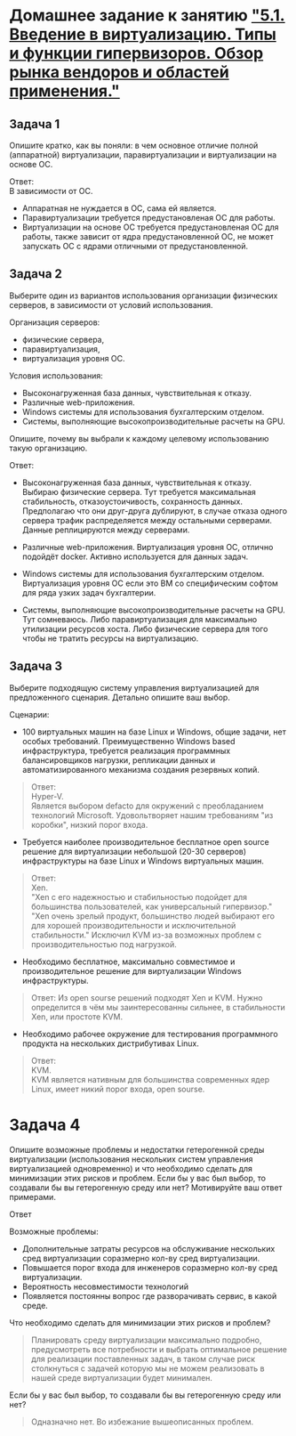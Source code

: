 # Домашнее задание к занятию ["5.1. Введение в виртуализацию. Типы и функции гипервизоров. Обзор рынка вендоров и областей применения."](https://github.com/netology-code/virt-homeworks/blob/virt-11/05-virt-01-basics/README.md)

## Задача 1
Опишите кратко, как вы поняли: в чем основное отличие полной (аппаратной) виртуализации, паравиртуализации и виртуализации на основе ОС.

Ответ:  
В зависимости от ОС.
- Аппаратная не нуждается в ОС, сама ей является.
- Паравиртуализации требуется предустановленая ОС для работы.
- Виртуализации на основе ОС требуется предустановленая ОС для работы, также зависит от ядра предустановленной ОС, не может запускать ОС с ядрами отличными от предустановленной.

## Задача 2
Выберите один из вариантов использования организации физических серверов, в зависимости от условий использования.

Организация серверов:
- физические сервера,
- паравиртуализация,
- виртуализация уровня ОС.

Условия использования:
- Высоконагруженная база данных, чувствительная к отказу.
- Различные web-приложения.
- Windows системы для использования бухгалтерским отделом.
- Системы, выполняющие высокопроизводительные расчеты на GPU.

Опишите, почему вы выбрали к каждому целевому использованию такую организацию.

Ответ:  
- Высоконагруженная база данных, чувствительная к отказу. Выбираю физические сервера. Тут требуется максимальная стабильность, отказоустоичивость, сохранность данных. Предполагаю что они друг-друга дублируют, в случае отказа одного сервера трафик распределяется между остальными серверами. Данные реплицируются между серверами.

- Различные web-приложения. Виртуализация уровня ОС, отлично подойдёт docker. Активно используется для данных задач.

- Windows системы для использования бухгалтерским отделом. Виртуализация уровня ОС если это ВМ со специфическим софтом для ряда узких задач бухгалтерии.

- Системы, выполняющие высокопроизводительные расчеты на GPU. Тут сомневаюсь. Либо паравиртуализация для максимально утилизации ресурсов хоста. Либо физические сервера для того чтобы не тратить ресурсы на виртуализацию.

## Задача 3
Выберите подходящую систему управления виртуализацией для предложенного сценария. Детально опишите ваш выбор.

Сценарии:  
- 100 виртуальных машин на базе Linux и Windows, общие задачи, нет особых требований. Преимущественно Windows based инфраструктура, требуется реализация программных балансировщиков нагрузки, репликации данных и автоматизированного механизма создания резервных копий.
>Ответ:  
Hyper-V.  
Является выбором defacto для окружений с преобладанием технологий Microsoft. Удовольтворяет нашим требованиям "из коробки", низкий порог входа.

- Требуется наиболее производительное бесплатное open source решение для виртуализации небольшой (20-30 серверов) инфраструктуры на базе Linux и Windows виртуальных машин.
>Ответ:  
Xen.  
"Xen с его надежностью и стабильностью подойдет для большинства пользователей, как универсальный гипервизор."  
"Xen очень зрелый продукт, большинство людей выбирают его для хорошей производительности и исключительной стабильности."
Исключил KVM из-за возможных проблем с производительностью под нагрузкой.

- Необходимо бесплатное, максимально совместимое и производительное решение для виртуализации Windows инфраструктуры.
>Ответ:
Из open sourse решений подходят Xen и KVM.
Нужно определится в чём мы заинтересованны сильнее, в стабильности Xen, или простоте KVM.

- Необходимо рабочее окружение для тестирования программного продукта на нескольких дистрибутивах Linux.
>Ответ:  
KVM.  
KVM является нативным для большинства современных ядер Linux, имеет никий порог входа, open sourse.

# Задача 4
Опишите возможные проблемы и недостатки гетерогенной среды виртуализации (использования нескольких систем управления виртуализацией одновременно) и что необходимо сделать для минимизации этих рисков и проблем. Если бы у вас был выбор, то создавали бы вы гетерогенную среду или нет? Мотивируйте ваш ответ примерами.

Ответ  

Возможные проблемы:
 - Дополнительные затраты ресурсов на обслуживание нескольких сред виртуализации соразмерно кол-ву сред виртуализации.
 - Повышается порог входа для инженеров соразмерно кол-ву сред виртуализации.
 - Вероятность несовместимости технологий
 - Появляется постоянны вопрос где разворачивать сервис, в какой среде.     

Что необходимо сделать для минимизации этих рисков и проблем?  
>Планировать среду виртуализации максимально подробно, предусмотреть все потребности и выбрать оптимальное решение для реализации поставленных задач, в таком случае риск столкнуться с задачей которую мы не можем реализовать в нашей среде виртуализации будет минимален. 

Если бы у вас был выбор, то создавали бы вы гетерогенную среду или нет?
>Одназначно нет. Во избежание вышеописанных проблем.
